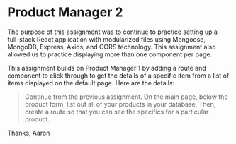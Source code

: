 # Product Manager 2

The purpose of this assignment was to continue to practice setting up a full-stack React application with modularized files using Mongoose, MongoDB, Express, Axios, and CORS technology. This assignment also allowed us to practice displaying more than one component per page.

This assignment builds on Product Manager 1 by adding a route and component to click through to get the details of a specific item from a list of items displayed on the default page. Here are the details:

>Continue from the previous assignment. On the main page, below the product form, list out all of your products in your database. Then, create a route so that you can see the specifics for a particular product.

Thanks,
Aaron